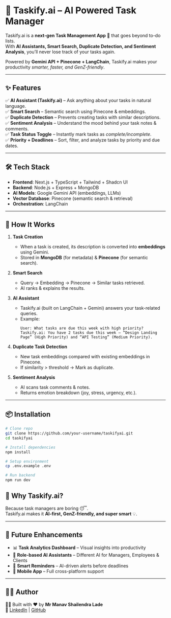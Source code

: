 # 🧠 Taskify.ai – AI Powered Task Manager  

Taskify.ai is a **next-gen Task Management App** 🚀 that goes beyond to-do lists.  
With **AI Assistants, Smart Search, Duplicate Detection, and Sentiment Analysis**, you’ll never lose track of your tasks again.  

Powered by **Gemini API + Pinecone + LangChain**, Taskify.ai makes your productivity *smarter, faster, and GenZ-friendly*.  

---

## ✨ Features  

✅ **AI Assistant (Taskify.ai)** – Ask anything about your tasks in natural language.  
✅ **Smart Search** – Semantic search using Pinecone & embeddings.  
✅ **Duplicate Detection** – Prevents creating tasks with similar descriptions.  
✅ **Sentiment Analysis** – Understand the mood behind your task notes & comments.  
✅ **Task Status Toggle** – Instantly mark tasks as *complete/incomplete*.  
✅ **Priority + Deadlines** – Sort, filter, and analyze tasks by priority and due dates.  

---

## 🛠️ Tech Stack  

- **Frontend**: Next.js + TypeScript + Tailwind + Shadcn UI  
- **Backend**: Node.js + Express + MongoDB  
- **AI Models**: Google Gemini API (embeddings, LLMs)  
- **Vector Database**: Pinecone (semantic search & retrieval)  
- **Orchestration**: LangChain  

---

## 🚀 How It Works  

1. **Task Creation**  
   - When a task is created, its description is converted into **embeddings** using Gemini.  
   - Stored in **MongoDB** (for metadata) & **Pinecone** (for semantic search).  

2. **Smart Search**  
   - Query → Embedding → Pinecone → Similar tasks retrieved.  
   - AI ranks & explains the results.  

3. **AI Assistant**  
   - Taskify.ai (built on LangChain + Gemini) answers your task-related queries.  
   - Example:  
     ```
     User: What tasks are due this week with high priority?
     Taskify.ai: You have 2 tasks due this week – “Design Landing Page” (High Priority) and “API Testing” (Medium Priority).
     ```

4. **Duplicate Task Detection**  
   - New task embeddings compared with existing embeddings in Pinecone.  
   - If similarity > threshold → Mark as duplicate.  

5. **Sentiment Analysis**  
   - AI scans task comments & notes.  
   - Returns emotion breakdown (joy, stress, urgency, etc.).  

---

## 📦 Installation  

```bash
# Clone repo
git clone https://github.com/your-username/taskifyai.git
cd taskifyai

# Install dependencies
npm install

# Setup environment
cp .env.example .env

# Run backend
npm run dev
```

<!-- ---

## ⚡ API Endpoints  

- `POST /task/create` → Create new task  
- `PUT /task/:id/switch-status` → Toggle task completion  
- `POST /task/assistant` → Get AI Assistant reply  
- `POST /task/search` → Smart semantic search  
- `POST /task/sentiment` → Run sentiment analysis  
- `POST /task/duplicate-check` → Detect duplicate task  
- `POST /task/assistant` → Get Taskify.ai reply

--- -->

## 🌟 Why Taskify.ai?  

Because task managers are boring 😴.  
Taskify.ai makes it **AI-first, GenZ-friendly, and super smart** 💡.  

---

## 🔮 Future Enhancements  

- 📊 **Task Analytics Dashboard** – Visual insights into productivity  
- 🤖 **Role-based AI Assistants** – Different AI for Managers, Employees & Clients  
- 🔔 **Smart Reminders** – AI-driven alerts before deadlines  
- 📱 **Mobile App** – Full cross-platform support  

---

## 🧑‍💻 Author  

👨‍💻 Built with ❤️ by **Mr Manav Shailendra Lade**  
🔗 [LinkedIn](https://www.linkedin.com/in/manav-lade/) | [GitHub](https://github.com/manavlade)  
